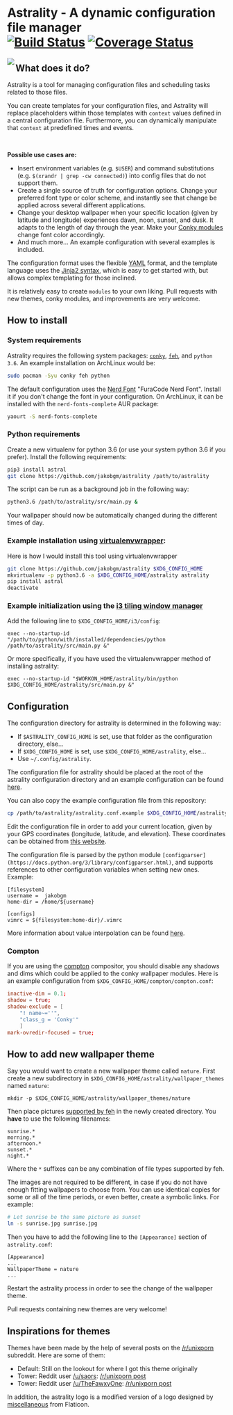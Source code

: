 # Astrality - A dynamic configuration file manager <br/> [![Build Status](https://travis-ci.org/JakobGM/astrality.svg?branch=master)](https://travis-ci.org/JakobGM/astrality) [![Coverage Status](https://coveralls.io/repos/github/JakobGM/astrality/badge.svg?branch=master)](https://coveralls.io/github/JakobGM/astrality?branch=master)

<img align="left" src="src/doc/astrality_logo.png">

## What does it do?
Astrality is a tool for managing configuration files and scheduling tasks related to those files.

You can create templates for your configuration files, and Astrality will replace placeholders within those templates with `context` values defined in a central configuration file. Furthermore, you can dynamically manipulate that `context` at predefined times and events. 

<br/>

**Possible use cases are:**

* Insert environment variables (e.g. `$USER`) and command substitutions (e.g. `$(xrandr | grep -cw connected)`) into config files that do not support them.
* Create a single source of truth for configuration options. Change your preferred font type or color scheme, and instantly see that change be applied across several different applications.
* Change your desktop wallpaper when your specific location (given by latitude and longitude) experiences dawn, noon, sunset, and dusk. It adapts to the length of day through the year. Make your [Conky modules](https://github.com/brndnmtthws/conky) change font color accordingly.
* And much more...  An example configuration with several examples is included.

The configuration format uses the flexible [YAML](http://docs.ansible.com/ansible/latest/YAMLSyntax.html#yaml-basics) format, and the template language uses the [Jinja2 syntax](http://jinja.pocoo.org/docs/2.10/), which is easy to get started with, but allows complex templating for those inclined.

It is relatively easy to create `modules` to your own liking. Pull requests with new themes, conky modules, and improvements are very welcome.

## How to install

### System requirements
Astrality requires the following system packages: [`conky`](https://wiki.archlinux.org/index.php/Conky),  [`feh`](https://wiki.archlinux.org/index.php/feh), and `python 3.6`. An example installation on ArchLinux would be:

```bash
sudo pacman -Syu conky feh python
```

The default configuration uses the [Nerd Font](https://github.com/ryanoasis/nerd-fonts) "FuraCode Nerd Font". Install it if you don't change the font in your configuration. On ArchLinux, it can be installed with the `nerd-fonts-complete` AUR package:

```bash
yaourt -S nerd-fonts-complete
```

### Python requirements

Create a new virtualenv for python 3.6 (or use your system python 3.6 if you prefer). Install the following requirements:

```bash
pip3 install astral
git clone https://github.com/jakobgm/astrality /path/to/astrality
```

The script can be run as a background job in the following way:

```bash
python3.6 /path/to/astrality/src/main.py &
```

Your wallpaper should now be automatically changed during the different times of day.

### Example installation using [virtualenvwrapper](https://virtualenvwrapper.readthedocs.io/en/latest/):
Here is how I would install this tool using virtualenvwrapper

```bash
git clone https://github.com/jakobgm/astrality $XDG_CONFIG_HOME
mkvirtualenv -p python3.6 -a $XDG_CONFIG_HOME/astrality astrality
pip install astral
deactivate
```

### Example initialization using the [i3 tiling window manager](https://github.com/i3/i3)
Add the following line to `$XDG_CONFIG_HOME/i3/config`:

```config
exec --no-startup-id "/path/to/python/with/installed/dependencies/python /path/to/astrality/src/main.py &"
```

Or more specifically, if you have used the virtualenvwrapper method of installing astrality:

```config
exec --no-startup-id "$WORKON_HOME/astrality/bin/python $XDG_CONFIG_HOME/astrality/src/main.py &"
```

## Configuration
The configuration directory for astrality is determined in the following way:

* If `$ASTRALITY_CONFIG_HOME` is set, use that folder as the configuration directory, else...
* If `$XDG_CONFIG_HOME` is set, use `$XDG_CONFIG_HOME/astrality`, else...
* Use `~/.config/astrality`.

The configuration file for astrality should be placed at the root of the astrality configuration directory and an example configuration can be found [here](https://github.com/JakobGM/astrality/blob/master/astrality.conf.example).

You can also copy the example configuration file from this repository:

```bash
cp /path/to/astrality/astrality.conf.example $XDG_CONFIG_HOME/astrality/astrality.conf
```

Edit the configuration file in order to add your current location, given by your GPS coordinates (longitude, latitude, and elevation). These coordinates can be obtained from [this website](https://www.latlong.net/).

The configuration file is parsed by the python module `[configparser](https://docs.python.org/3/library/configparser.html)`, and supports references to other configuration variables when setting new ones. Example:

```dosini
[filesystem]
username =  jakobgm
home-dir = /home/${username}

[configs]
vimrc = ${filesystem:home-dir}/.vimrc
```

More information about value interpolation can be found [here](https://docs.python.org/3/library/configparser.html#interpolation-of-values).

### Compton
If you are using the [compton](https://github.com/chjj/compton) compositor, you should disable any shadows and dims which could be applied to the conky wallpaper modules. Here is an example configuration from `$XDG_CONFIG_HOME/compton/compton.conf`:

```conf
inactive-dim = 0.1;
shadow = true;
shadow-exclude = [
    "! name~=''",
    "class_g = 'Conky'"
    ]
mark-ovredir-focused = true;
```

## How to add new wallpaper theme
Say you would want to create a new wallpaper theme called `nature`. First create a new subdirectory in `$XDG_CONFIG_HOME/astrality/wallpaper_themes` named `nature`:

```
mkdir -p $XDG_CONFIG_HOME/astrality/wallpaper_themes/nature
```

Then place pictures [supported by feh](http://search.cpan.org/~kryde/Image-Base-Imlib2-1/lib/Image/Base/Imlib2.pm#DESCRIPTION) in the newly created directory. You **have** to use the following filenames:

```
sunrise.*
morning.*
afternoon.*
sunset.*
night.*
```

Where the `*` suffixes can be any combination of file types supported by feh.

The images are not required to be different, in case if you do not have enough fitting wallpapers to choose from. You can use identical copies for some or all of the time periods, or even better, create a symbolic links. For example:

```bash
# Let sunrise be the same picture as sunset
ln -s sunrise.jpg sunrise.jpg
```

Then you have to add the following line to the `[Appearance]` section of `astrality.conf`:

```dosini
[Appearance]
...
WallpaperTheme = nature
...
```

Restart the astrality process in order to see the change of the wallpaper theme.

Pull requests containing new themes are very welcome!

## Inspirations for themes
Themes have been made by the help of several posts on the [/r/unixporn](https://reddit.com/r/unixporn) subreddit. Here are some of them:

* Default: Still on the lookout for where I got this theme originally
* Tower: Reddit user [/u/saors](https://reddit.com/u/soars): [/r/unixporn post](https://www.reddit.com/r/Rainmeter/comments/49phkc/firewatch_chrono_first_theme_includes_parallax/?st=jcktppsn&sh=792fe302)
* Tower: Reddit user [/u/TheFawxyOne](https://reddit.com/u/soars): [/r/unixporn post](https://www.reddit.com/r/Rainmeter/comments/49fpwz/ocupdate_firewatch_parallax_theme_v150_read/?st=jcktryl8&sh=4022418b)

In addition, the astrality logo is a modified version of a logo designed by [miscellaneous](https://www.shareicon.net/author/miscellaneous) from Flaticon.
